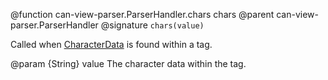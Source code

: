 @function can-view-parser.ParserHandler.chars chars
@parent can-view-parser.ParserHandler
@signature `chars(value)`

Called when [CharacterData](https://developer.mozilla.org/en-US/docs/Web/API/CharacterData) is found within a tag.

@param {String} value The character data within the tag.

